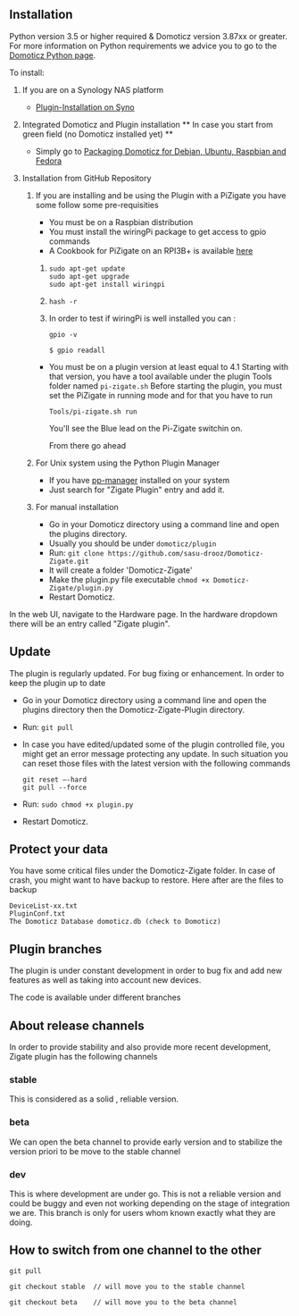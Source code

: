 ## Installation

Python version 3.5 or higher required &amp; Domoticz version 3.87xx or greater.
For more information on Python requirements we advice you to go to the [Domoticz Python page](https://www.domoticz.com/wiki/Using_Python_plugins).

To install:

1. If you are on a Synology NAS platform
   * [Plugin-Installation on Syno](Plugin-Installation-on-Synology-NAS.md)
   
1. Integrated Domoticz and Plugin installation ** In case you start from green field (no Domoticz installed yet) **
   * Simply go to [Packaging Domoticz for Debian, Ubuntu, Raspbian and Fedora](https://danielpocock.com/domoticz-packaging-debian-ubuntu-raspbian-fedora/)
   
1. Installation from GitHub Repository
   
   1. If you are installing and be using the Plugin with a PiZigate you have some follow some pre-requisities
      * You must be on a Raspbian distribution
      * You must install the wiringPi package to get access to gpio commands
      * A Cookbook for PiZigate on an RPI3B+ is available [here](https://github.com/pipiche38/Domoticz-Zigate-Wiki/blob/master/en-eng/PiZigate-RPI3B+-Cookbook.md)
   
      1. ```
         sudo apt-get update
         sudo apt-get upgrade
         sudo apt-get install wiringpi
         ```
     
      1. `hash -r`
     
      1. In order to test if wiringPi is well installed you can :
     
         `gpio -v`
     
         `$ gpio readall`
     
      * You must be on a plugin version at least equal to 4.1
        Starting with that version, you have a tool available under the plugin Tools folder named `pi-zigate.sh`
        Before starting the plugin, you must set the PiZigate in running mode and for that you have to run
     
         `Tools/pi-zigate.sh run`
     
         You'll see the Blue lead on the Pi-Zigate switchin on.
     
        From there go ahead
     
   1. For Unix system using the Python Plugin Manager
      * If you have [pp-manager](https://github.com/ycahome/pp-manager) installed on your system
      * Just search for "Zigate Plugin" entry and add it.

   1. For manual installation
      * Go in your Domoticz directory using a command line and open the plugins directory.
      * Usually you should be under <code>domoticz/plugin</code>
      * Run: `git clone https://github.com/sasu-drooz/Domoticz-Zigate.git`
      * It will create a folder 'Domoticz-Zigate'
      * Make the plugin.py file executable `chmod +x Domoticz-Zigate/plugin.py`
      * Restart Domoticz.

In the web UI, navigate to the Hardware page. In the hardware dropdown there will be an entry called &quot;Zigate plugin&quot;.

## Update

The plugin is regularly updated. For bug fixing or enhancement. In order to keep the plugin up to date

* Go in your Domoticz directory using a command line and open the plugins directory then the Domoticz-Zigate-Plugin directory.
* Run: `git pull`
* In case you have edited/updated some of the plugin controlled file, you might get an error message protecting any update. In such situation you can reset those files with the latest version with the following commands
  ```
  git reset –-hard
  git pull --force
  ```

* Run: `sudo chmod +x plugin.py`
* Restart Domoticz.

## Protect your data

You have some critical files under the Domoticz-Zigate folder. In case of crash, you might want to have backup to restore. Here after are the files to backup

    DeviceList-xx.txt
    PluginConf.txt
    The Domoticz Database domoticz.db (check to Domoticz)

## Plugin branches

The plugin is under constant development in order to bug fix and add new features as well as taking into account new devices.

The code is available under different branches

## About release channels

In order to provide stability and also provide more recent development, Zigate plugin has the following channels

### stable

This is considered as a solid , reliable version.

### beta

We can open the beta channel to provide early version and to stabilize the version priori to be move to the stable channel

### dev

This is where development are under go. This is not a reliable version and could be buggy and even not working depending on the stage of integration we are.
This branch is only for users whom known exactly what they are doing.

## How to switch from one channel to the other

`git pull`

`git checkout stable  // will move you to the stable channel`

`git checkout beta    // will move you to the beta channel`
